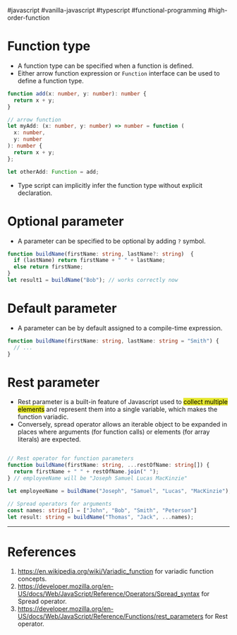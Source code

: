 #javascript #vanilla-javascript #typescript #functional-programming #high-order-function 

# Function type
- A function type can be specified when a function is defined.
- Either arrow function expression or `Function` interface can be used to define a function type.
```typescript title='Function type'
function add(x: number, y: number): number {
  return x + y;
}

// arrow function
let myAdd: (x: number, y: number) => number = function (
  x: number, 
  y: number
): number { 
  return x + y;
};

let otherAdd: Function = add;
```
- Type script can implicitly infer the function type without explicit declaration.
# Optional parameter
- A parameter can be specified to be optional by adding `?` symbol.
```typescript
function buildName(firstName: string, lastName?: string)  {  
  if (lastName) return firstName + " " + lastName; 
  else return firstName;
}
let result1 = buildName("Bob"); // works correctly now
```

# Default parameter
- A parameter can be by default assigned to a compile-time expression.
```typescript title='Default parameters'
function buildName(firstName: string, lastName: string = "Smith") {  
  // ...  
} 
```

# Rest parameter
- Rest parameter is a built-in feature of Javascript used to <mark style="background: #e4e62d;">collect multiple elements</mark> and represent them into a single variable, which makes the function variadic.
- Conversely, spread operator allows an iterable object to be expanded  in places where arguments (for function calls) or elements (for array literals) are expected.
```typescript title='Rest parameter and Spread operator'

// Rest operator for function parameters
function buildName(firstName: string, ...restOfName: string[]) {  
  return firstName + " " + restOfName.join(" ");
} // employeeName will be "Joseph Samuel Lucas MacKinzie"

let employeeName = buildName("Joseph", "Samuel", "Lucas", "MacKinzie");

// Spread operators for arguments
const names: string[] = ["John", "Bob", "Smith", "Peterson"]
let result: string = buildName("Thomas", "Jack", ...names);

```

---
# References
1. https://en.wikipedia.org/wiki/Variadic_function for variadic function concepts.
2. https://developer.mozilla.org/en-US/docs/Web/JavaScript/Reference/Operators/Spread_syntax for Spread operator.
3. https://developer.mozilla.org/en-US/docs/Web/JavaScript/Reference/Functions/rest_parameters for Rest operator.